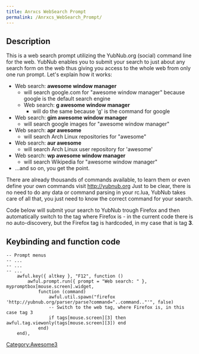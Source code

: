 ```yaml
---
title: Anrxcs WebSearch Prompt
permalink: /Anrxcs_WebSearch_Prompt/
---
```


Description
-----------

This is a web search prompt utilizing the YubNub.org (social) command line for the web. YubNub enables you to submit your search to just about any search form on the web thus giving you access to the whole web from only one run prompt. Let's explain how it works:

-   Web search: <b>awesome window manager</b>
    -   will search google.com for "awesome window manager" because google is the default search engine
    -   Web search: <b>g awesome window manager</b>
        -   will do the same because 'g' is the command for google
-   Web search: <b>gim awesome window manager</b>
    -   will search google images for "awesome window manager"
-   Web search: <b>apr awesome</b>
    -   will search Arch Linux repositories for "awesome"
-   Web search: <b>aur awesome</b>
    -   will search Arch Linux user repository for 'awesome'
-   Web search: <b>wp awesome window manager</b>
    -   will search Wikipedia for "awesome window manager"
-   ...and so on, you get the point.

There are already thousands of commands available, to learn them or even define your own commands visit <http://yubnub.org>
Just to be clear, there is no need to do any data or command parsing in your rc.lua, YubNub takes care of all that, you just need to know the correct command for your search.

Code below will submit your search to YubNub trough Firefox and then automatically switch to the tag where Firefox is - in the current code there is no auto-discovery, but the Firefox tag is hardcoded, in my case that is tag <b>3</b>.

Keybinding and function code
----------------------------

    -- Prompt menus
    -- ...
    -- ...
    -- ...
        awful.key({ altkey }, "F12", function ()
            awful.prompt.run({ prompt = "Web search: " }, mypromptbox[mouse.screen].widget,
                function (command)
                    awful.util.spawn("firefox 'http://yubnub.org/parser/parse?command="..command.."'", false)
                    -- Switch to the web tag, where Firefox is, in this case tag 3
                    if tags[mouse.screen][3] then awful.tag.viewonly(tags[mouse.screen][3]) end
                end)
        end),

[Category:Awesome3](/Category:Awesome3 "wikilink")
